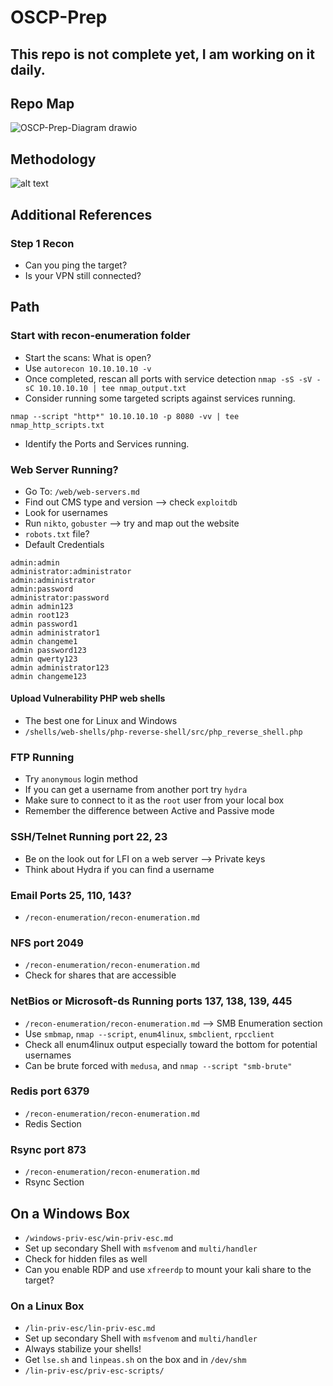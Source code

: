 # OSCP-Prep
## This repo is not complete yet, I am working on it daily.
## Repo Map
![OSCP-Prep-Diagram drawio](https://user-images.githubusercontent.com/75596877/163432633-50aa903f-ff3b-4a20-8978-a79639b009f5.png)

## Methodology 
![alt text](https://github.com/DigitalAftermath/EnumerationVisualized/raw/master/enumeration-mind-map.png?raw=true)
## Additional References

### Step 1 Recon
- Can you ping the target?
- Is your VPN still connected?

## Path
### Start with recon-enumeration folder
- Start the scans: What is open?
- Use `autorecon 10.10.10.10 -v`
- Once completed, rescan all ports with service detection `nmap -sS -sV -sC 10.10.10.10 | tee nmap_output.txt`
- Consider running some targeted scripts against services running.
````
nmap --script "http*" 10.10.10.10 -p 8080 -vv | tee nmap_http_scripts.txt
````
- Identify the Ports and Services running.
### Web Server Running?
- Go To: `/web/web-servers.md`
- Find out CMS type and version --> check `exploitdb`
- Look for usernames
- Run `nikto`, `gobuster` --> try and map out the website
- `robots.txt` file?
- Default Credentials
````
admin:admin
administrator:administrator
admin:administrator
admin:password
administrator:password
admin admin123
admin root123
admin password1
admin administrator1
admin changeme1
admin password123
admin qwerty123
admin administrator123
admin changeme123
````
#### Upload Vulnerability PHP web shells
- The best one for Linux and Windows
- `/shells/web-shells/php-reverse-shell/src/php_reverse_shell.php`
### FTP Running
- Try `anonymous` login method
- If you can get a username from another port try `hydra`
- Make sure to connect to it as the `root` user from your local box
- Remember the difference between Active and Passive mode
### SSH/Telnet Running port 22, 23
- Be on the look out for LFI on a web server --> Private keys
- Think about Hydra if you can find a username
### Email Ports 25, 110, 143?
- `/recon-enumeration/recon-enumeration.md`
### NFS port 2049
- `/recon-enumeration/recon-enumeration.md`
- Check for shares that are accessible
### NetBios or Microsoft-ds Running ports 137, 138, 139, 445
- `/recon-enumeration/recon-enumeration.md` --> SMB Enumeration section
- Use `smbmap`, `nmap --script`, `enum4linux`, `smbclient`, `rpcclient`
- Check all enum4linux output especially toward the bottom for potential usernames
- Can be brute forced with `medusa`, and `nmap --script "smb-brute"`
### Redis port 6379
- `/recon-enumeration/recon-enumeration.md`
- Redis Section
### Rsync port 873
- `/recon-enumeration/recon-enumeration.md`
- Rsync Section
## On a Windows Box
- `/windows-priv-esc/win-priv-esc.md`
- Set up secondary Shell with `msfvenom` and `multi/handler`
- Check for hidden files as well
- Can you enable RDP and use `xfreerdp` to mount your kali share to the target?
### On a Linux Box
- `/lin-priv-esc/lin-priv-esc.md`
- Set up secondary Shell with `msfvenom` and `multi/handler`
- Always stabilize your shells!
- Get `lse.sh` and `linpeas.sh` on the box and in `/dev/shm`
- `/lin-priv-esc/priv-esc-scripts/`

























